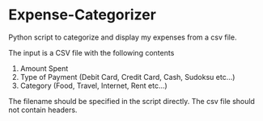 # Expense-Categorizer  
Python script to categorize and display my expenses from a csv file.  

The input is a CSV file with the following contents  

1. Amount Spent  
2. Type of Payment (Debit Card, Credit Card, Cash, Sudoksu etc...)  
3. Category (Food, Travel, Internet, Rent etc...)  

The filename should be specified in the script directly.
The csv file should not contain headers.
